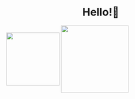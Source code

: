 <h1 align="center">Hello!🌾</h1>
<p align="left"></p>
<img align="center" height="142em" src="https://github-readme-stats.vercel.app/api?username=kristenprescott&show_icons=true&theme=onedark&count_private=true&hide=prs,issues,contribs&hide_rank=true&include_all_commits=true&hide_border=true)](https://github.com/kristenprescott/github-readme-stats" />

<img align="center" height="180em" src="https://github-readme-stats.vercel.app/api/top-langs/?username=kristenprescott&layout=compact&theme=onedark&hide_border=true)](https://github.com/kristenprescott/github-readme-stats" />



<!--
**kristenprescott/kristenprescott** is a ✨ _special_ ✨ repository because its `README.md` (this file) appears on your GitHub profile.

Here are some ideas to get you started:

- 🔭 I’m currently working on ...
- 🌱 I’m currently learning ...
- 👯 I’m looking to collaborate on ...
- 🤔 I’m looking for help with ...
- 💬 Ask me about ...
- 📫 How to reach me: ...
- 😄 Pronouns: ...
- ⚡ Fun fact: ...

Visitors:
![visitors](https://visitor-badge.glitch.me/badge?page_id=kristenprescott.kristenprescott)
![visitors](https://visitor-badge.glitch.me/badge?page_id=kristenprescott)

Profile views(colors):
![](https://komarev.com/ghpvc/?username=kristenprescott&color=0e1117)

![](https://komarev.com/ghpvc/?username=kristenprescott&color=0F1218)

Stats:
[![](https://github-readme-stats.vercel.app/api?username=kristenprescott&show_icons=true&theme=darcula&count_private=true&hide=prs,issues,contribs&hide_rank=true&include_all_commits=true&hide_border=true)](https://github.com/kristenprescott/github-readme-stats)

Top Langs:
[![Top Langs](https://github-readme-stats.vercel.app/api/top-langs/?username=kristenprescott&layout=compact&theme=darcula&hide_border=true)](https://github.com/kristenprescott/github-readme-stats)
-->
